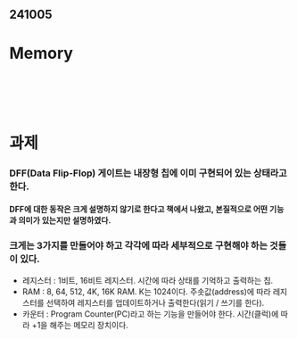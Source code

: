 ## 241005
# Memory
### <br/><br/><br/>

# 과제
### DFF(Data Flip-Flop) 게이트는 내장형 칩에 이미 구현되어 있는 상태라고 한다. 
#### DFF에 대한 동작은 크게 설명하지 않기로 한다고 책에서 나왔고, 본질적으로 어떤 기능과 의미가 있는지만 설명하였다.
### 크게는 3가지를 만들어야 하고 각각에 따라 세부적으로 구현해야 하는 것들이 있다.
- 레지스터 : 1비트, 16비트 레지스터. 시간에 따라 상태를 기억하고 출력하는 칩.
- RAM : 8, 64, 512, 4K, 16K RAM. K는 1024이다. 주솟값(address)에 따라 레지스터를 선택하여 레지스터를 업데이트하거나 출력한다(읽기 / 쓰기를 한다).
- 카운터 : Program Counter(PC)라고 하는 기능을 만들어야 한다. 시간(클럭)에 따라 +1을 해주는 메모리 장치이다.
### <br/><br/><br/>

